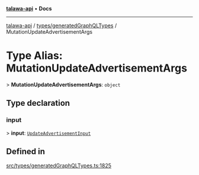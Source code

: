 [**talawa-api**](../../../README.md) • **Docs**

***

[talawa-api](../../../modules.md) / [types/generatedGraphQLTypes](../README.md) / MutationUpdateAdvertisementArgs

# Type Alias: MutationUpdateAdvertisementArgs

\> **MutationUpdateAdvertisementArgs**: `object`

## Type declaration

### input

\> **input**: [`UpdateAdvertisementInput`](UpdateAdvertisementInput.md)

## Defined in

[src/types/generatedGraphQLTypes.ts:1825](https://github.com/PalisadoesFoundation/talawa-api/blob/c952c7a3bfd4b8b910fbae10313f5402ade5a9d4/src/types/generatedGraphQLTypes.ts#L1825)
